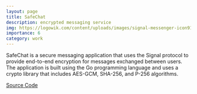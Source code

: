 ```yaml
---
layout: page
title: SafeChat
description: encrypted messaging service 
img: https://logowik.com/content/uploads/images/signal-messenger-icon9117.jpg
importance: 6
category: work
---
```

SafeChat is a secure messaging application that uses the Signal protocol to provide end-to-end encryption for messages exchanged between users. The application is built using the Go programming language and uses a crypto library that includes AES-GCM, SHA-256, and P-256 algorithms.

[Source Code](https://github.com/jiawei-zhang-a/SafeChat)